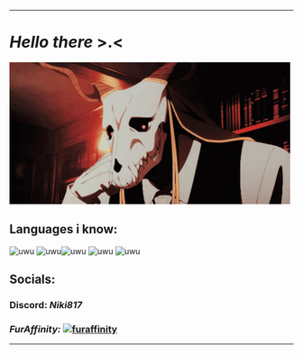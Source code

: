  ---
 # *Hello there* **>.<**

![astolfo-fate](elias.gif)


## Languages i know: 

<img src='https://seeklogo.com/images/J/java-logo-7F8B35BAB3-seeklogo.com.png' alt='uwu' height='32'> <img src='https://seeklogo.com/images/C/c-logo-43CE78FF9C-seeklogo.com.png' alt='uwu' height='32'><img src='https://upload.wikimedia.org/wikipedia/commons/1/18/C_Programming_Language.svg' alt='uwu' height='32'> <img src='https://seeklogo.com/images/R/rust-logo-E6517C759B-seeklogo.com.png' alt='uwu' height='32'> <img src='https://seeklogo.com/images/N/nim-programming-language-logo-0E27D54E77-seeklogo.com.png' alt='uwu' height='32'> 


## Socials:

### Discord: _**Niki817**_

### _FurAffinity:_ [<img src='https://static.wikia.nocookie.net/logopedia/images/9/95/Fa_logo-2019.png/revision/latest?cb=20191231205127' alt='furaffinity' height='20'>](https://www.youtube.com/watch?v=dQw4w9WgXcQ) 

---

